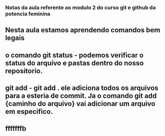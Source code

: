 ### Notas da aula referente ao modulo 2 do curso git e github da potencia feminina

## Nesta aula estamos aprendendo comandos bem legais

## o comando git status - podemos verificar o status do arquivo e pastas dentro do nosso repositorio.

## git add - git add . ele adiciona todos os arquivos para a esteria de commit. Ja o comando git add {caminho do arquivo} vai adicionar um arquivo em especifico.

## fffffffb 
